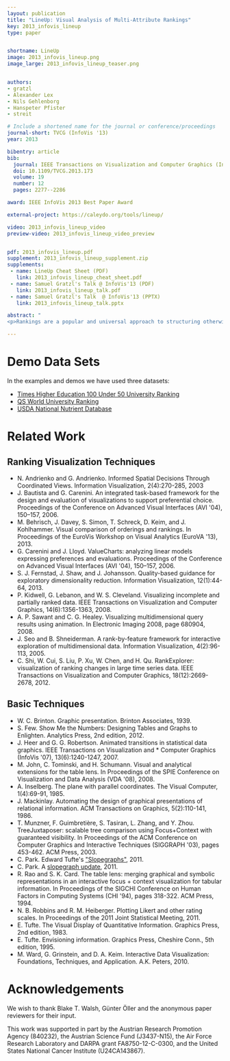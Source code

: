 ```yaml
---
layout: publication
title: "LineUp: Visual Analysis of Multi-Attribute Rankings"
key: 2013_infovis_lineup
type: paper


shortname: LineUp
image: 2013_infovis_lineup.png
image_large: 2013_infovis_lineup_teaser.png


authors:
- gratzl
- Alexander Lex
- Nils Gehlenborg
- Hanspeter Pfister
- streit

# Include a shortened name for the journal or conference/proceedings
journal-short: TVCG (InfoVis '13)
year: 2013

bibentry: article
bib:
  journal: IEEE Transactions on Visualization and Computer Graphics (InfoVis '13)
  doi: 10.1109/TVCG.2013.173
  volume: 19
  number: 12
  pages: 2277--2286

award: IEEE InfoVis 2013 Best Paper Award

external-project: https://caleydo.org/tools/lineup/

video: 2013_infovis_lineup_video
preview-video: 2013_infovis_lineup_video_preview


pdf: 2013_infovis_lineup.pdf
supplement: 2013_infovis_lineup_supplement.zip
supplements:
 - name: LineUp Cheat Sheet (PDF)
   link: 2013_infovis_lineup_cheat_sheet.pdf
 - name: Samuel Gratzl's Talk @ InfoVis'13 (PDF)
   link: 2013_infovis_lineup_talk.pdf
 - name: Samuel Gratzl's Talk  @ InfoVis'13 (PPTX)
   link: 2013_infovis_lineup_talk.pptx

abstract: "
<p>Rankings are a popular and universal approach to structuring otherwise unorganized collections of items by computing a rank for each item based on the value of one or more of its attributes. This allows us, for example, to prioritize tasks or to evaluate the performance of products relative to each other. While the visualization of a ranking itself is straightforward, its interpretation is not, because the rank of an item represents only a summary of a potentially complicated relationship between its attributes and those of the other items. It is also common that alternative rankings exist which need to be compared and analyzed to gain insight into how multiple heterogeneous attributes affect the rankings. Advanced visual exploration tools are needed to make this process efficient. In this paper we present a comprehensive analysis of requirements for the visualization of multi-attribute rankings. Based on these considerations, we propose LineUp - a novel and scalable visualization technique that uses bar charts. This interactive technique supports the ranking of items based on multiple heterogeneous attributes with different scales and semantics. It enables users to interactively combine attributes and flexibly refine parameters to explore the effect of changes in the attribute combination. This process can be employed to derive actionable insights as to which attributes of an item need to be modified in order for its rank to change. Additionally, through integration of slope graphs, LineUp can also be used to compare multiple alternative rankings on the same set of items, for example, over time or across different attribute combinations. We evaluate the effectiveness of the proposed multi-attribute visualization technique in a qualitative study. The study shows that users are able to successfully solve complex ranking tasks in a short period of time.</p>"

---
```


# Demo Data Sets

In the examples and demos we have used three datasets:

* [Times Higher Education 100 Under 50 University Ranking](https://www.timeshighereducation.co.uk/world-university-rankings/2012/one-hundred-under-fifty)
* [QS World University Ranking](https://www.iu.qs.com/university-rankings/world-university-rankings/)
* [USDA National Nutrient Database](https://www.ars.usda.gov/ba/bhnrc/ndl)

# Related Work

## Ranking Visualization Techniques

* N. Andrienko and G. Andrienko. Informed Spatial Decisions Through Coordinated Views. Information Visualization, 2(4):270-285, 2003
* J. Bautista and G. Carenini. An integrated task-based framework for the design and evaluation of visualizations to support preferential choice. Proceedings of the Conference on Advanced Visual Interfaces (AVI '04), 150–157, 2006.
* M. Behrisch, J. Davey, S. Simon, T. Schreck, D. Keim, and J. Kohlhammer. Visual comparison of orderings and rankings. In Proceedings of the EuroVis Workshop on Visual Analytics (EuroVA '13), 2013.
* G. Carenini and J. Lloyd. ValueCharts: analyzing linear models expressing preferences and evaluations. Proceedings of the Conference on Advanced Visual Interfaces (AVI '04), 150–157, 2006.
* S. J. Fernstad, J. Shaw, and J. Johansson. Quality-based guidance for exploratory dimensionality reduction. Information Visualization, 12(1):44-64, 2013.
* P. Kidwell, G. Lebanon, and W. S. Cleveland. Visualizing incomplete and partially ranked data. IEEE Transactions on Visualization and Computer Graphics, 14(6):1356-1363, 2008.
* A. P. Sawant and C. G. Healey. Visualizing multidimensional query results using animation. In Electronic Imaging 2008, page 680904, 2008.
* J. Seo and B. Shneiderman. A rank-by-feature framework for interactive exploration of multidimensional data. Information Visualization, 4(2):96-113, 2005.
* C. Shi, W. Cui, S. Liu, P. Xu, W. Chen, and H. Qu. RankExplorer: visualization of ranking changes in large time series data. IEEE Transactions on Visualization and Computer Graphics, 18(12):2669-2678, 2012.


## Basic Techniques

* W. C. Brinton. Graphic presentation. Brinton Associates, 1939.
* S. Few. Show Me the Numbers: Designing Tables and Graphs to Enlighten. Analytics Press, 2nd edition, 2012.
* J. Heer and G. G. Robertson. Animated transitions in statistical data graphics. IEEE Transactions on Visualization and * Computer Graphics (InfoVis '07), 13(6):1240-1247, 2007.
* M. John, C. Tominski, and H. Schumann. Visual and analytical extensions for the table lens. In Proceedings of the SPIE Conference on Visualization and Data Analysis (VDA '08), 2008.
* A. Inselberg. The plane with parallel coordinates. The Visual Computer, 1(4):69-91, 1985.
* J. Mackinlay. Automating the design of graphical presentations of relational information. ACM Transactions on Graphics, 5(2):110-141, 1986.
* T. Munzner, F. Guimbretière, S. Tasiran, L. Zhang, and Y. Zhou. TreeJuxtaposer: scalable tree comparison using Focus+Context with guaranteed visibility. In Proceedings of the ACM Conference on Computer Graphics and Interactive Techniques (SIGGRAPH '03), pages 453-462. ACM Press, 2003.
* C. Park. Edward Tufte's ["Slopegraphs"](https://charliepark.org/slopegraphs/), 2011.
* C. Park. A [slopegraph update](https://charliepark.org/a-slopegraph-update/), 2011.
* R. Rao and S. K. Card. The table lens: merging graphical and symbolic representations in an interactive focus + context visualization for tabular information. In Proceedings of the SIGCHI Conference on Human Factors in Computing Systems (CHI '94), pages 318-322. ACM Press, 1994.
* N. B. Robbins and R. M. Heiberger. Plotting Likert and other rating scales. In Proceedings of the 2011 Joint Statistical Meeting, 2011.
* E. Tufte. The Visual Display of Quantitative Information. Graphics Press, 2nd edition, 1983.
* E. Tufte. Envisioning information. Graphics Press, Cheshire Conn., 5th edition, 1995.
* M. Ward, G. Grinstein, and D. A. Keim. Interactive Data Visualization: Foundations, Techniques, and Application. A.K. Peters, 2010.

# Acknowledgements

We wish to thank Blake T. Walsh, Günter Öller and the anonymous paper reviewers for their input.

This work was supported in part by the Austrian Research Promotion Agency (840232), the Austrian Science Fund (J3437-N15), the Air Force Research Laboratory and DARPA grant FA8750-12-C-0300, and the United States National Cancer Institute (U24CA143867).
